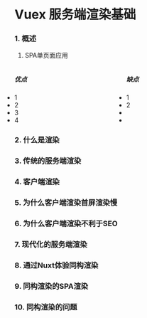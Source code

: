 # Vuex 服务端渲染基础

### 1. 概述
1. SPA单页面应用
<html>
<head>
<style>
.wrap { 
  display: flex;
 }
 .left, .right { width: 50%; padding: 0; margin: 0; }
</style>
</head>
<div class="wrap">
<ul class="left">
<h5>优点</h5>
<li>1</li>
<li>2</li>
<li>3</li>
<li>4</li>
</ul>
<ul class="right">
<h5>缺点</h5>
<li>1</li>
<li>2</li>
<li></li>
<li></li>
</ul>
</div>
</html>

### 2. 什么是渲染

### 3. 传统的服务端渲染

### 4. 客户端渲染

### 5. 为什么客户端渲染首屏渲染慢

### 6. 为什么客户端渲染不利于SEO

### 7. 现代化的服务端渲染

### 8. 通过Nuxt体验同构渲染

### 9. 同构渲染的SPA渲染

### 10. 同构渲染的问题